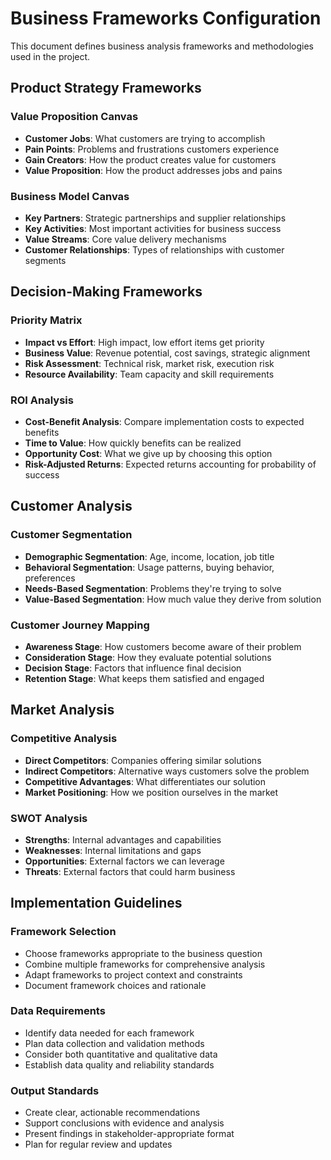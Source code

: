 # Business Frameworks Configuration

This document defines business analysis frameworks and methodologies used in the project.

## Product Strategy Frameworks

### Value Proposition Canvas
- **Customer Jobs**: What customers are trying to accomplish
- **Pain Points**: Problems and frustrations customers experience
- **Gain Creators**: How the product creates value for customers
- **Value Proposition**: How the product addresses jobs and pains

### Business Model Canvas
- **Key Partners**: Strategic partnerships and supplier relationships
- **Key Activities**: Most important activities for business success
- **Value Streams**: Core value delivery mechanisms
- **Customer Relationships**: Types of relationships with customer segments

## Decision-Making Frameworks

### Priority Matrix
- **Impact vs Effort**: High impact, low effort items get priority
- **Business Value**: Revenue potential, cost savings, strategic alignment
- **Risk Assessment**: Technical risk, market risk, execution risk
- **Resource Availability**: Team capacity and skill requirements

### ROI Analysis
- **Cost-Benefit Analysis**: Compare implementation costs to expected benefits
- **Time to Value**: How quickly benefits can be realized
- **Opportunity Cost**: What we give up by choosing this option
- **Risk-Adjusted Returns**: Expected returns accounting for probability of success

## Customer Analysis

### Customer Segmentation
- **Demographic Segmentation**: Age, income, location, job title
- **Behavioral Segmentation**: Usage patterns, buying behavior, preferences
- **Needs-Based Segmentation**: Problems they're trying to solve
- **Value-Based Segmentation**: How much value they derive from solution

### Customer Journey Mapping
- **Awareness Stage**: How customers become aware of their problem
- **Consideration Stage**: How they evaluate potential solutions
- **Decision Stage**: Factors that influence final decision
- **Retention Stage**: What keeps them satisfied and engaged

## Market Analysis

### Competitive Analysis
- **Direct Competitors**: Companies offering similar solutions
- **Indirect Competitors**: Alternative ways customers solve the problem
- **Competitive Advantages**: What differentiates our solution
- **Market Positioning**: How we position ourselves in the market

### SWOT Analysis
- **Strengths**: Internal advantages and capabilities
- **Weaknesses**: Internal limitations and gaps
- **Opportunities**: External factors we can leverage
- **Threats**: External factors that could harm business

## Implementation Guidelines

### Framework Selection
- Choose frameworks appropriate to the business question
- Combine multiple frameworks for comprehensive analysis
- Adapt frameworks to project context and constraints
- Document framework choices and rationale

### Data Requirements
- Identify data needed for each framework
- Plan data collection and validation methods
- Consider both quantitative and qualitative data
- Establish data quality and reliability standards

### Output Standards
- Create clear, actionable recommendations
- Support conclusions with evidence and analysis
- Present findings in stakeholder-appropriate format
- Plan for regular review and updates
